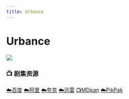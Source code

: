 ```yaml
---
title: Urbance
---
```


# Urbance 
![](/assets/image/Urbance.jpg)

### 📺 剧集资源

[☁️百度](https://pan.baidu.com/s/1P4qJgqmZezWv5QtLrsZcEg?pwd=ggev) [☁️阿里](https://www.aliyundrive.com/s/Gy8fv1Tng2c) [☁️夸克](https://pan.quark.cn/s/bcef7fccc73a) [☁️迅雷](https://pan.xunlei.com/s/VNnhQ-2AEAAr54C6qUJua6eNA1?pwd=z8mz#) [📺MDpan](https://pan.mdsub.top/Urbance) [☁️PikPak](https://mypikpak.com/s/VNmWZgmtgPJzgm6qRF58IHn8o1)